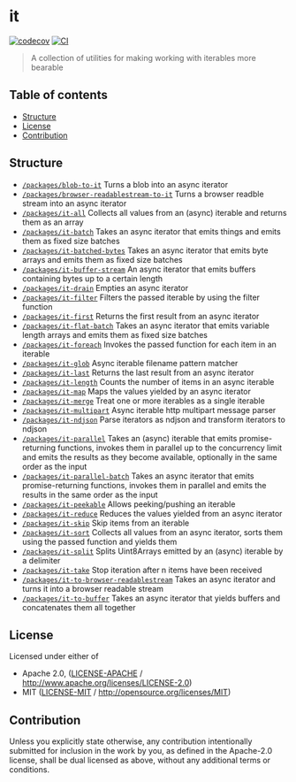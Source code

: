 # it <!-- omit in toc -->

[![codecov](https://img.shields.io/codecov/c/github/achingbrain/it.svg?style=flat-square)](https://codecov.io/gh/achingbrain/it)
[![CI](https://img.shields.io/github/actions/workflow/status/achingbrain/it/js-test-and-release.yml?branch=master\&style=flat-square)](https://github.com/achingbrain/it/actions/workflows/js-test-and-release.yml?query=branch%3Amaster)

> A collection of utilities for making working with iterables more bearable

## Table of contents <!-- omit in toc -->

- [Structure](#structure)
- [License](#license)
- [Contribution](#contribution)

## Structure

- [`/packages/blob-to-it`](./packages/blob-to-it) Turns a blob into an async iterator
- [`/packages/browser-readablestream-to-it`](./packages/browser-readablestream-to-it) Turns a browser readble stream into an async iterator
- [`/packages/it-all`](./packages/it-all) Collects all values from an (async) iterable and returns them as an array
- [`/packages/it-batch`](./packages/it-batch) Takes an async iterator that emits things and emits them as fixed size batches
- [`/packages/it-batched-bytes`](./packages/it-batched-bytes) Takes an async iterator that emits byte arrays and emits them as fixed size batches
- [`/packages/it-buffer-stream`](./packages/it-buffer-stream) An async iterator that emits buffers containing bytes up to a certain length
- [`/packages/it-drain`](./packages/it-drain) Empties an async iterator
- [`/packages/it-filter`](./packages/it-filter) Filters the passed iterable by using the filter function
- [`/packages/it-first`](./packages/it-first) Returns the first result from an async iterator
- [`/packages/it-flat-batch`](./packages/it-flat-batch) Takes an async iterator that emits variable length arrays and emits them as fixed size batches
- [`/packages/it-foreach`](./packages/it-foreach) Invokes the passed function for each item in an iterable
- [`/packages/it-glob`](./packages/it-glob) Async iterable filename pattern matcher
- [`/packages/it-last`](./packages/it-last) Returns the last result from an async iterator
- [`/packages/it-length`](./packages/it-length) Counts the number of items in an async iterable
- [`/packages/it-map`](./packages/it-map) Maps the values yielded by an async iterator
- [`/packages/it-merge`](./packages/it-merge) Treat one or more iterables as a single iterable
- [`/packages/it-multipart`](./packages/it-multipart) Async iterable http multipart message parser
- [`/packages/it-ndjson`](./packages/it-ndjson) Parse iterators as ndjson and transform iterators to ndjson
- [`/packages/it-parallel`](./packages/it-parallel) Takes an (async) iterable that emits promise-returning functions, invokes them in parallel up to the concurrency limit and emits the results as they become available, optionally in the same order as the input
- [`/packages/it-parallel-batch`](./packages/it-parallel-batch) Takes an async iterator that emits promise-returning functions, invokes them in parallel and emits the results in the same order as the input
- [`/packages/it-peekable`](./packages/it-peekable) Allows peeking/pushing an iterable
- [`/packages/it-reduce`](./packages/it-reduce) Reduces the values yielded from an async iterator
- [`/packages/it-skip`](./packages/it-skip) Skip items from an iterable
- [`/packages/it-sort`](./packages/it-sort) Collects all values from an async iterator, sorts them using the passed function and yields them
- [`/packages/it-split`](./packages/it-split) Splits Uint8Arrays emitted by an (async) iterable by a delimiter
- [`/packages/it-take`](./packages/it-take) Stop iteration after n items have been received
- [`/packages/it-to-browser-readablestream`](./packages/it-to-browser-readablestream) Takes an async iterator and turns it into a browser readable stream
- [`/packages/it-to-buffer`](./packages/it-to-buffer) Takes an async iterator that yields buffers and concatenates them all together

## License

Licensed under either of

- Apache 2.0, ([LICENSE-APACHE](LICENSE-APACHE) / <http://www.apache.org/licenses/LICENSE-2.0>)
- MIT ([LICENSE-MIT](LICENSE-MIT) / <http://opensource.org/licenses/MIT>)

## Contribution

Unless you explicitly state otherwise, any contribution intentionally submitted for inclusion in the work by you, as defined in the Apache-2.0 license, shall be dual licensed as above, without any additional terms or conditions.

